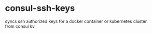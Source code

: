 # consul-ssh-keys
syncs ssh authorized keys for a docker container or kubernetes cluster from consul kv
